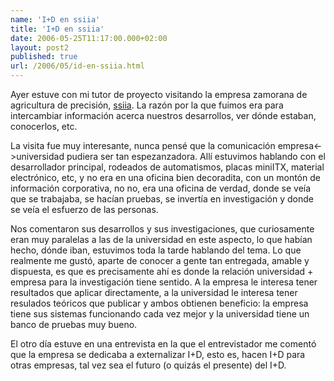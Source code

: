 ```yaml
---
name: 'I+D en ssiia'
title: 'I+D en ssiia'
date: 2006-05-25T11:17:00.000+02:00
layout: post2
published: true
url: /2006/05/id-en-ssiia.html
---
```


Ayer estuve con mi tutor de proyecto visitando la empresa zamorana de agricultura de precisión, [ssiia](http://www.ssiia.com/). La razón por la que fuimos era para intercambiar información acerca nuestros desarrollos, ver dónde estaban, conocerlos, etc.  
  
La visita fue muy interesante, nunca pensé que la comunicación empresa<->universidad pudiera ser tan espezanzadora. Allí estuvimos hablando con el desarrollador principal, rodeados de automatismos, placas miniITX, material electrónico, etc, y no era en una oficina bien decoradita, con un montón de información corporativa, no no, era una oficina de verdad, donde se veía que se trabajaba, se hacían pruebas, se invertía en investigación y donde se veía el esfuerzo de las personas.  
  
Nos comentaron sus desarrollos y sus investigaciones, que curiosamente eran muy paralelas a las de la universidad en este aspecto, lo que habían hecho, dónde iban, estuvimos toda la tarde hablando del tema. Lo que realmente me gustó, aparte de conocer a gente tan entregada, amable y dispuesta, es que es precisamente ahí es donde la relación universidad + empresa para la investigación tiene sentido. A la empresa le interesa tener resultados que aplicar directamente, a la universidad le interesa tener resulados teóricos que publicar y ambos obtienen beneficio: la empresa tiene sus sistemas funcionando cada vez mejor y la universidad tiene un banco de pruebas muy bueno.  
  
El otro día estuve en una entrevista en la que el entrevistador me comentó que la empresa se dedicaba a externalizar I+D, esto es, hacen I+D para otras empresas, tal vez sea el futuro (o quizás el presente) del I+D.